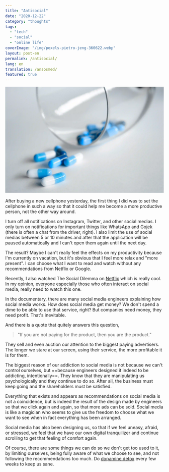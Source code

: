 ```yaml
---
title: "Antisocial"
date: "2020-12-22"
category: "thoughts"
tags:
  - "tech"
  - "social"
  - "online life"
coverImage: "/img/pexels-pietro-jeng-360622.webp"
layout: post-en
permalink: /antisocial/
lang: en
translation: /ansosmed/
featured: true
---
```


![antisocial](/img/pexels-pietro-jeng-360622.webp)

After buying a new cellphone yesterday, the first thing I did was to set the cellphone in such a way so that it could help me become a more productive person, not the other way around.

I turn off all notifications on Instagram, Twitter, and other social medias. I only turn on notifications for important things like WhatsApp and Gojek (there is often a chat from the driver, right). I also limit the use of social medias between 5 or 10 minutes and after that the application will be paused automatically and I can't open them again until the next day.

The result? Maybe I can't really feel the effects on my productivity because I'm currently on vacation, but it's obvious that I feel more relax and "more present". I can choose what I want to read and watch without any recommendations from Netflix or Google.

Recently, I also watched The Social Dilemma on [Netflix](https://www.netflix.com/title/81254224) which is really cool. In my opinion, everyone especially those who often interact on social media, really need to watch this one.

In the documentary, there are many social media engineers explaining how social media works. How does social media get money? We don't spend a dime to be able to use that service, right? But companies need money, they need profit. That's inevitable.

And there is a quote that quitely answers this question,

> "If you are not paying for the product, then you are the product."

They sell and even auction our attention to the biggest paying advertisers. The longer we stare at our screen, using their service, the more profitable it is for them.

The biggest reason of our addiction to social media is not because we can't control ourselves, but ==because engineers designed it indeed to be addicting, intentionally==. They know that they are manipulating us psychologically and they continue to do so. After all, the business must keep going and the shareholders must be satisfied.

Everything that exists and appears as recommendations on social media is not a coincidence, but is indeed the result of the design made by engineers so that we click again and again, so that more ads can be sold. Social media is like a magician who seems to give us the freedom to choose what we want to see when in fact everything has been arranged.

Social media has also been designing us, so that if we feel uneasy, afraid, or stressed, we feel that we have our own digital tranquilizer and continue scrolling to get that feeling of comfort again.

Of course, there are some things we can do so we don't get too used to it, by limiting ourselves, being fully aware of what we choose to see, and not following the recommendations too much. Do [dopamine detox](/dopamine/) every few weeks to keep us sane.

